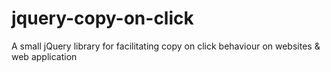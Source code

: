# jquery-copy-on-click
A small jQuery library for facilitating copy on click behaviour on websites &amp; web application

